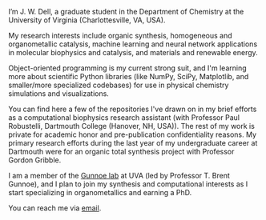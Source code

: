 I’m J. W. Dell, a graduate student in the Department of Chemistry at the University of Virginia (Charlottesville, VA, USA).

My research interests include organic synthesis, homogeneous and organometallic catalysis, machine learning and neural network applications in molecular biophysics and catalysis, and materials and renewable energy.

Object-oriented programming is my current strong suit, and I'm learning more about scientific Python libraries (like NumPy, SciPy, Matplotlib, and smaller/more specialized codebases) for use in physical chemistry simulations and visualizations.

You can find here a few of the repositories I've drawn on in my brief efforts as a computational biophysics research assistant (with Professor Paul Robustelli, Dartmouth College (Hanover, NH, USA)). The rest of my work is private for academic honor and pre-publication confidentiality reasons. My primary research efforts during the last year of my undergraduate career at Dartmouth were for an organic total synthesis project with Professor Gordon Gribble.

I am a member of the [Gunnoe lab](https://gunnoelab.virginia.edu/) at UVA (led by Professor T. Brent Gunnoe), and I plan to join my synthesis and computational interests as I start specializing in organometallics and earning a PhD.

You can reach me via [email](mailto:j.wesley.dell@gmail.com).
